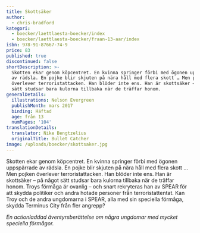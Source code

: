 ```yaml
---
title: Skottsäker
author:
  - chris-bradford
kategori:
  - boecker/laettlaesta-boecker/index
  - boecker/laettlaesta-boecker/fraan-13-aar/index
isbn: 978-91-87667-74-9
price: 83
published: true
discontinued: false
shortDescription: >-
  Skotten ekar genom köpcentret. En kvinna springer förbi med ögonen uppspärrade
  av rädsla. En pojke blir skjuten på nära håll med flera skott … Men pojken
  överlever terroristattacken. Han blöder inte ens. Han är skottsäker – på något
  sätt studsar bara kulorna tillbaka när de träffar honom.
generalDetails:
  illustrations: Nelson Evergreen
  publishMonth: mars 2017
  binding: Häftad
  age: från 13
  numPages: '104'
translationDetails:
  translator: Nike Bengtzelius
  originalTitle: Bullet Catcher
image: /uploads/boecker/skottsaker.jpg
---
```

Skotten ekar genom köpcentret. En kvinna springer förbi med ögonen uppspärrade av rädsla. En pojke blir skjuten på nära håll med flera skott … Men pojken överlever terroristattacken. Han blöder inte ens. Han är skottsäker – på något sätt studsar bara kulorna tillbaka när de träffar honom. Troys förmåga är ovanlig – och snart rekryteras han av SPEAR för att skydda politiker och andra hotade personer från terroristattentat. Kan Troy och de andra ungdomarna i SPEAR, alla med sin speciella förmåga, skydda Terminus City från fler angrepp?

_En actionladdad äventyrsberättelse om några ungdomar med mycket speciella förmågor._

